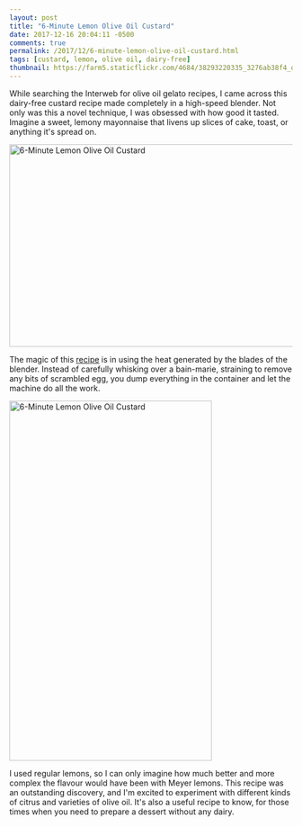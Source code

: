 ```yaml
---
layout: post
title: "6-Minute Lemon Olive Oil Custard"
date: 2017-12-16 20:04:11 -0500
comments: true
permalink: /2017/12/6-minute-lemon-olive-oil-custard.html
tags: [custard, lemon, olive oil, dairy-free]
thumbnail: https://farm5.staticflickr.com/4684/38293220335_3276ab38f4_q.jpg
---
```


While searching the Interweb for olive oil gelato recipes, I came across
this dairy-free custard recipe made completely in a high-speed blender.
Not only was this a novel technique, I was obsessed with how good it 
tasted. Imagine a sweet, lemony mayonnaise that livens up slices of 
cake, toast, or anything it's spread on.

<a data-flickr-embed="true"  href="https://www.flickr.com/photos/gnuf/38293220335/in/photostream/" title="6-Minute Lemon Olive Oil Custard"><img src="https://farm5.staticflickr.com/4684/38293220335_3276ab38f4_z.jpg" width="640" height="360" alt="6-Minute Lemon Olive Oil Custard"></a><script async src="//embedr.flickr.com/assets/client-code.js" charset="utf-8"></script>

The magic of this [recipe](https://food52.com/recipes/21323-caroline-j-beck-s-6-minute-meyer-lemon-olive-oil-custard)
is in using the heat generated by the blades of the blender. Instead of carefully
whisking over a bain-marie, straining to remove any bits of scrambled egg, you
dump everything in the container and let the machine do all the work.

<a data-flickr-embed="true"  href="https://www.flickr.com/photos/gnuf/39142530082/in/photostream/" title="6-Minute Lemon Olive Oil Custard"><img src="https://farm5.staticflickr.com/4647/39142530082_b243846096_z.jpg" width="360" height="640" alt="6-Minute Lemon Olive Oil Custard"></a><script async src="//embedr.flickr.com/assets/client-code.js" charset="utf-8"></script>

I used regular lemons, so I can only imagine how much better and more complex the
flavour would have been with Meyer lemons. This recipe was an outstanding discovery,
and I'm excited to experiment with different kinds of citrus and varieties of olive 
oil. It's also a useful recipe to know, for those times when you need to prepare a 
dessert without any dairy. 
